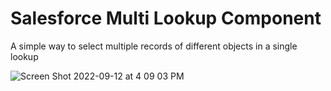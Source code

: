# Salesforce Multi Lookup Component

A simple way to select multiple records of different objects in a single lookup

![Screen Shot 2022-09-12 at 4 09 03 PM](https://user-images.githubusercontent.com/6569355/189748096-fa15ffa7-4f64-450b-9a54-48b284da020c.png)



